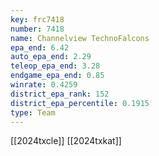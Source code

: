 ```yaml
---
key: frc7418
number: 7418
name: Channelview TechnoFalcons
epa_end: 6.42
auto_epa_end: 2.29
teleop_epa_end: 3.28
endgame_epa_end: 0.85
winrate: 0.4259
district_epa_rank: 152
district_epa_percentile: 0.1915
type: Team
---
```

[[2024txcle]]
[[2024txkat]]
